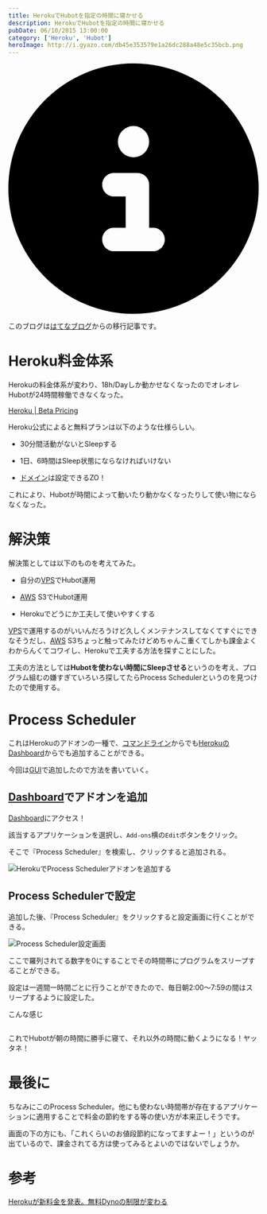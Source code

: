 ```yaml
---
title: HerokuでHubotを指定の時間に寝かせる
description: HerokuでHubotを指定の時間に寝かせる
pubDate: 06/10/2015 13:00:00
category: ['Heroku', 'Hubot']
heroImage: http://i.gyazo.com/db45e353579e1a26dc288a48e5c35bcb.png
---
```


<div class="flex gap-3 items-center bg-gray-200 rounded-md px-5 py-2 mb-[40px]"> 
    <div> 
        <svg xmlns="http://www.w3.org/2000/svg" viewBox="0 0 512 512" class="inline w-6 h-6 fill-black_hover"> 
            <!--!Font Awesome Free 6.6.0 by @fontawesome - https://fontawesome.com License - https://fontawesome.com/license/free Copyright 2024 Fonticons, Inc.--> 
            <path d="M256 512A256 256 0 1 0 256 0a256 256 0 1 0 0 512zM216 336l24 0 0-64-24 0c-13.3 0-24-10.7-24-24s10.7-24 24-24l48 0c13.3 0 24 10.7 24 24l0 88 8 0c13.3 0 24 10.7 24 24s-10.7 24-24 24l-80 0c-13.3 0-24-10.7-24-24s10.7-24 24-24zm40-208a32 32 0 1 1 0 64 32 32 0 1 1 0-64z"></path> 
        </svg> 
    </div> 
    <div> 
        <p>
            このブログは<a 
                href="https://sota1235.hatenablog.com/entry/2015/06/10/130000"
                target="_blank"
                rel="noopener noreferrer"
            >はてなブログ</a>からの移行記事です。
        </p> 
    </div> 
</div>
        <h1>Heroku料金体系</h1>

<p>Herokuの料金体系が変わり、18h/Dayしか動かせなくなったのでオレオレHubotが24時間稼働できなくなった。</p>

<p><a href="https://www.heroku.com/beta-pricing">Heroku | Beta Pricing</a></p>

<p>Heroku公式によると無料プランは以下のような仕様らしい。</p>

<ul>
<li><p>30分間活動がないとSleepする</p></li>
<li><p>1日、6時間はSleep状態にならなければいけない</p></li>
<li><p><a class="keyword" href="http://d.hatena.ne.jp/keyword/%A5%C9%A5%E1%A5%A4%A5%F3">ドメイン</a>は設定できるZO！</p></li>
</ul>


<p>これにより、Hubotが時間によって動いたり動かなくなったりして使い物にならなくなった。</p>

<h1>解決策</h1>

<p>解決策としては以下のものを考えてみた。</p>

<ul>
<li><p>自分の<a class="keyword" href="http://d.hatena.ne.jp/keyword/VPS">VPS</a>でHubot運用</p></li>
<li><p><a class="keyword" href="http://d.hatena.ne.jp/keyword/AWS">AWS</a> S3でHubot運用</p></li>
<li><p>Herokuでどうにか工夫して使いやすくする</p></li>
</ul>


<p><a class="keyword" href="http://d.hatena.ne.jp/keyword/VPS">VPS</a>で運用するのがいいんだろうけど久しくメンテナンスしてなくてすぐにできなそうだし、<a class="keyword" href="http://d.hatena.ne.jp/keyword/AWS">AWS</a> S3ちょっと触ってみたけどめちゃんこ重くてしかも課金よくわからんくてコワイし、Herokuで工夫する方法を探すことにした。</p>

<p>工夫の方法としては<strong>Hubotを使わない時間にSleepさせる</strong>というのを考え、プログラム組むの嫌すぎていろいろ探してたらProcess Schedulerというのを見つけたので使用する。</p>

<h1>Process Scheduler</h1>

<p>これはHerokuのアドオンの一種で、<a class="keyword" href="http://d.hatena.ne.jp/keyword/%A5%B3%A5%DE%A5%F3%A5%C9%A5%E9%A5%A4%A5%F3">コマンドライン</a>からでも<a href="https://dashboard.heroku.com">HerokuのDashboard</a>からでも追加することができる。</p>

<p>今回は<a class="keyword" href="http://d.hatena.ne.jp/keyword/GUI">GUI</a>で追加したので方法を書いていく。</p>

<h2><a class="keyword" href="http://d.hatena.ne.jp/keyword/Dashboard">Dashboard</a>でアドオンを追加</h2>

<p><a href="https://dashboard.heroku.com">Dashboard</a>にアクセス！</p>

<p>該当するアプリケーションを選択し、<code>Add-ons</code>横の<code>Edit</code>ボタンをクリック。</p>

<p>そこで『Process Scheduler』を検索し、クリックすると追加される。</p>

<p><img src="http://i.gyazo.com/13c122ca8b32610c9d5bf70096c4fde5.png" alt="HerokuでProcess Schedulerアドオンを追加する" /></p>

<h2>Process Schedulerで設定</h2>

<p>追加した後、『Process Scheduler』をクリックすると設定画面に行くことができる。</p>

<p><img src="http://i.gyazo.com/30ea8dc624d8bed3a8e91dd289973ac2.png" alt="Process Scheduler設定画面" /></p>

<p>ここで羅列されてる数字を0にすることでその時間帯にプログラムをスリープすることができる。</p>

<p>設定は一週間一時間ごとに行うことができたので、毎日朝2:00～7:59の間はスリープするように設定した。</p>

<p>こんな感じ</p>

<p><img src="http://i.gyazo.com/db45e353579e1a26dc288a48e5c35bcb.png" alt="" /></p>

<p>これでHubotが朝の時間に勝手に寝て、それ以外の時間に動くようになる！ヤッタネ！</p>

<h1>最後に</h1>

<p>ちなみにこのProcess Scheduler。他にも使わない時間帯が存在するアプリケーションに適用することで料金の節約をする等の使い方が本来正しそうです。</p>

<p>画面の下の方にも、「これくらいのお値段節約になってますよー！」というのが出ているので、課金されてる方は使ってみるとよいのではないでしょうか。</p>

<h1>参考</h1>

<p><a href="http://iyuichi.hatenablog.jp/entry/2015/05/14/heroku-new-pricing-free-dyno">Herokuが新料金を発表。無料Dynoの制限が変わる</a></p>

